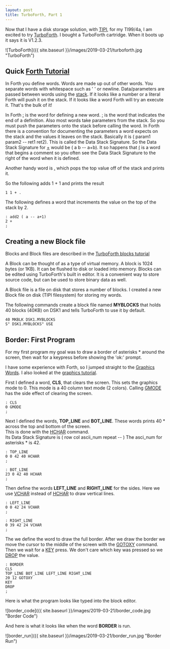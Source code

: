 ```yaml
---
layout: post
title: TurboForth, Part 1
---
```


Now that I have a disk storage solution, with [TIPI](https://bblodget.github.io/RetroComputeBlog/TIPI/), for my TI99/4a,
I am excited to try [TurboForth](http://turboforth.net/).  I bought a TurboForth cartridge.
When it boots up it says it is V1.2.3.

![TurboForth]({{ site.baseurl }}/images/2019-03-21/turboforth.jpg "TurboForth")

## Quick [Forth Tutorial](http://turboforth.net/tutorials/tutorials.html)

In Forth you define words.  Words are made up out of other words.
You separate words with whitespace such as ' ' or newline.
Data/parameters are passed between words using the [stack](http://turboforth.net/tutorials/the_stack.html).
If it looks like a number or a literal Forth will
push it on the stack.  If it looks like a word
Forth will try an execute it.  That's the bulk of it!

In Forth [:](http://turboforth.net/lang_ref/view_word.asp?ID=144) is the word for defining a new word.
[;](http://turboforth.net/lang_ref/view_word.asp?ID=143) is the word that indicates the end of a definition.
Also most words take parameters from the stack.
So you must push the parameters onto the stack before calling
the word.  In Forth there is a convention for documenting the
parameters a word expects on the stack and the values
it leaves on the stack.  Basically it is ( param1 param2 -- ret1 ret2).
This is called the Data Stack Signature.
So the Data Stack Signature for [+](http://turboforth.net/lang_ref/view_word.asp?ID=47) would be ( a b -- a+b).
It so happens that [\(](http://turboforth.net/lang_ref/view_word.asp?ID=118) is a word that begins
a comment so you often
see the Data Stack Signature to the right of the word when it is defined.

Another handy word is [.](http://turboforth.net/lang_ref/view_word.asp?ID=205)
which pops the top value off of the stack and prints it.

So the following adds 1 + 1 and prints the result

```
1 1 + .
```

The following defines a word that increments the value on the top
of the stack by 2.

```
: add2 ( a -- a+1)
2 +
;
```

## Creating a new Block file

Blocks and Block files are described in the
[TurboForth blocks tutorial](http://turboforth.net/tutorials/blocks.html)

A Block can be thought of as a type of virtual memory.
A block is 1024 bytes (or 1KB).  It can be flushed to disk or loaded
into memory.  Blocks can be edited using TurboForth's built in editor.
It is a convenient way to store source code, but can
be used to store binary data as well.

A Block file is a file on disk that stores a number of blocks.
I created a new Block file on disk (TIPI filesystem) for storing my words.

The following commands create a block file named **MYBLOCKS** 
that holds 40 blocks (40KB) on DSK1 and tells TurboForth to use it by default.

```
40 MKBLK DSK1.MYBLOCKS
S" DSK1.MYBLOCKS" USE
```


## Border: First Program

For my first program my goal was to draw a border of asterisks \*
around the screen, then wait for a keypress before showing the
'ok:' prompt.

I have some experience with Forth, so I jumped straight to the 
[Graphics Words](http://turboforth.net/lang_ref/words_by_glossary_category.asp?ID=16).
I also looked at the [graphics tutorial](http://turboforth.net/tutorials/graphics.html).

First I defined a word, **CLS**,  that clears the screen.  This sets
the graphics mode to 0.  This mode is a 40 column text mode (2 colors).
Calling [GMODE](http://turboforth.net/lang_ref/view_word.asp?ID=219) has the side effect of clearing the screen. 


```
: CLS
0 GMODE
;
```

Next I defined the words, **TOP_LINE** and **BOT_LINE**.
These words prints 40 \* across the top and bottom of the screen.  
This is done with the [HCHAR](http://turboforth.net/lang_ref/view_word.asp?ID=220) command.  
Its Data Stack Signature is ( row col ascii_num repeat -- )
The asci_num for asterisks \* is 42.

```
: TOP_LINE
0 0 42 40 HCHAR
;

: BOT_LINE
23 0 42 40 HCHAR
;
```

Then define the words **LEFT_LINE** and **RIGHT_LINE**
for the sides. Here we use [VCHAR](http://turboforth.net/lang_ref/view_word.asp?ID=232) 
instead of [HCHAR](http://turboforth.net/lang_ref/view_word.asp?ID=220) to draw
vertical lines.


```
: LEFT_LINE
0 0 42 24 VCHAR
;

: RIGHT_LINE
0 39 42 24 VCHAR
;
```

The we define the word to draw the full border.
After we draw the border we move the cursor
to the middle of the screen with the [GOTOXY](http://turboforth.net/lang_ref/view_word.asp?ID=131) command.
Then we wait for a [KEY](http://turboforth.net/lang_ref/view_word.asp?ID=133) press.  We don't care
which key was pressed so we [DROP](http://turboforth.net/lang_ref/view_word.asp?ID=17) the value.

```
: BORDER
CLS
TOP_LINE BOT_LINE LEFT_LINE RIGHT_LINE
20 12 GOTOXY
KEY
DROP
;
```

Here is what the program looks like typed into
the block editor.

![border_code]({{ site.baseurl }}/images/2019-03-21/border_code.jpg "Border Code")

And here is what it looks like when the word **BORDER** is run.

![border_run]({{ site.baseurl }}/images/2019-03-21/border_run.jpg "Border Run")



